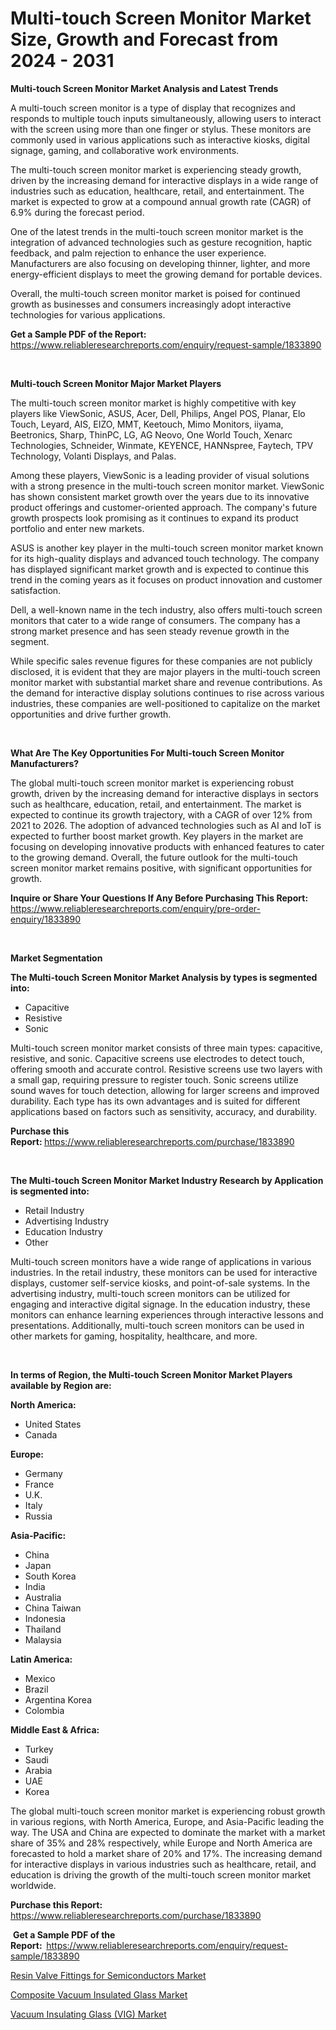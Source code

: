 <p><h1>Multi-touch Screen Monitor Market Size, Growth and Forecast from 2024 - 2031</h1></p><p><strong>Multi-touch Screen Monitor Market Analysis and Latest Trends</strong></p>
<p><p>A multi-touch screen monitor is a type of display that recognizes and responds to multiple touch inputs simultaneously, allowing users to interact with the screen using more than one finger or stylus. These monitors are commonly used in various applications such as interactive kiosks, digital signage, gaming, and collaborative work environments.</p><p>The multi-touch screen monitor market is experiencing steady growth, driven by the increasing demand for interactive displays in a wide range of industries such as education, healthcare, retail, and entertainment. The market is expected to grow at a compound annual growth rate (CAGR) of 6.9% during the forecast period. </p><p>One of the latest trends in the multi-touch screen monitor market is the integration of advanced technologies such as gesture recognition, haptic feedback, and palm rejection to enhance the user experience. Manufacturers are also focusing on developing thinner, lighter, and more energy-efficient displays to meet the growing demand for portable devices.</p><p>Overall, the multi-touch screen monitor market is poised for continued growth as businesses and consumers increasingly adopt interactive technologies for various applications.</p></p>
<p><strong>Get a Sample PDF of the Report:&nbsp;</strong> <a href="https://www.reliableresearchreports.com/enquiry/request-sample/1833890">https://www.reliableresearchreports.com/enquiry/request-sample/1833890</a></p>
<p>&nbsp;</p>
<p><strong>Multi-touch Screen Monitor Major Market Players</strong></p>
<p><p>The multi-touch screen monitor market is highly competitive with key players like ViewSonic, ASUS, Acer, Dell, Philips, Angel POS, Planar, Elo Touch, Leyard, AIS, EIZO, MMT, Keetouch, Mimo Monitors, iiyama, Beetronics, Sharp, ThinPC, LG, AG Neovo, One World Touch, Xenarc Technologies, Schneider, Winmate, KEYENCE, HANNspree, Faytech, TPV Technology, Volanti Displays, and Palas.</p><p>Among these players, ViewSonic is a leading provider of visual solutions with a strong presence in the multi-touch screen monitor market. ViewSonic has shown consistent market growth over the years due to its innovative product offerings and customer-oriented approach. The company's future growth prospects look promising as it continues to expand its product portfolio and enter new markets.</p><p>ASUS is another key player in the multi-touch screen monitor market known for its high-quality displays and advanced touch technology. The company has displayed significant market growth and is expected to continue this trend in the coming years as it focuses on product innovation and customer satisfaction.</p><p>Dell, a well-known name in the tech industry, also offers multi-touch screen monitors that cater to a wide range of consumers. The company has a strong market presence and has seen steady revenue growth in the segment.</p><p>While specific sales revenue figures for these companies are not publicly disclosed, it is evident that they are major players in the multi-touch screen monitor market with substantial market share and revenue contributions. As the demand for interactive display solutions continues to rise across various industries, these companies are well-positioned to capitalize on the market opportunities and drive further growth.</p></p>
<p>&nbsp;</p>
<p><strong>What Are The Key Opportunities For Multi-touch Screen Monitor Manufacturers?</strong></p>
<p><p>The global multi-touch screen monitor market is experiencing robust growth, driven by the increasing demand for interactive displays in sectors such as healthcare, education, retail, and entertainment. The market is expected to continue its growth trajectory, with a CAGR of over 12% from 2021 to 2026. The adoption of advanced technologies such as AI and IoT is expected to further boost market growth. Key players in the market are focusing on developing innovative products with enhanced features to cater to the growing demand. Overall, the future outlook for the multi-touch screen monitor market remains positive, with significant opportunities for growth.</p></p>
<p><strong>Inquire or Share Your Questions If Any Before Purchasing This Report:</strong> <a href="https://www.reliableresearchreports.com/enquiry/pre-order-enquiry/1833890">https://www.reliableresearchreports.com/enquiry/pre-order-enquiry/1833890</a></p>
<p>&nbsp;</p>
<p><strong>Market Segmentation</strong></p>
<p><strong>The Multi-touch Screen Monitor Market Analysis by types is segmented into:</strong></p>
<p><ul><li>Capacitive</li><li>Resistive</li><li>Sonic</li></ul></p>
<p><p>Multi-touch screen monitor market consists of three main types: capacitive, resistive, and sonic. Capacitive screens use electrodes to detect touch, offering smooth and accurate control. Resistive screens use two layers with a small gap, requiring pressure to register touch. Sonic screens utilize sound waves for touch detection, allowing for larger screens and improved durability. Each type has its own advantages and is suited for different applications based on factors such as sensitivity, accuracy, and durability.</p></p>
<p><strong>Purchase this Report:&nbsp;</strong><a href="https://www.reliableresearchreports.com/purchase/1833890">https://www.reliableresearchreports.com/purchase/1833890</a></p>
<p>&nbsp;</p>
<p><strong>The Multi-touch Screen Monitor Market Industry Research by Application is segmented into:</strong></p>
<p><ul><li>Retail Industry</li><li>Advertising Industry</li><li>Education Industry</li><li>Other</li></ul></p>
<p><p>Multi-touch screen monitors have a wide range of applications in various industries. In the retail industry, these monitors can be used for interactive displays, customer self-service kiosks, and point-of-sale systems. In the advertising industry, multi-touch screen monitors can be utilized for engaging and interactive digital signage. In the education industry, these monitors can enhance learning experiences through interactive lessons and presentations. Additionally, multi-touch screen monitors can be used in other markets for gaming, hospitality, healthcare, and more.</p></p>
<p>&nbsp;</p>
<p><strong>In terms of Region, the Multi-touch Screen Monitor Market Players available by Region are:</strong></p>
<p>
    <p> <strong> North America: </strong>
        <ul>
            <li>United States</li>
            <li>Canada</li>
        </ul>
        </p> 
    <p> <strong> Europe: </strong>
        <ul>
            <li>Germany</li>
            <li>France</li>
            <li>U.K.</li>
            <li>Italy</li>
            <li>Russia</li>
        </ul>
        </p> 
    <p> <strong> Asia-Pacific: </strong>
        <ul>
            <li>China</li>
            <li>Japan</li>
            <li>South Korea</li>
            <li>India</li>
            <li>Australia</li>
            <li>China Taiwan</li>
            <li>Indonesia</li>
            <li>Thailand</li>
            <li>Malaysia</li>
        </ul>
        </p> 
    <p> <strong> Latin America: </strong>
        <ul>
            <li>Mexico</li>
            <li>Brazil</li>
            <li>Argentina Korea</li>
            <li>Colombia</li>
        </ul>
        </p> 
    <p> <strong> Middle East & Africa: </strong>
        <ul>
            <li>Turkey</li>
            <li>Saudi</li>
            <li>Arabia</li>
            <li>UAE</li>
            <li>Korea</li>
        </ul>
    </p>
    </p>
<p><p>The global multi-touch screen monitor market is experiencing robust growth in various regions, with North America, Europe, and Asia-Pacific leading the way. The USA and China are expected to dominate the market with a market share of 35% and 28% respectively, while Europe and North America are forecasted to hold a market share of 20% and 17%. The increasing demand for interactive displays in various industries such as healthcare, retail, and education is driving the growth of the multi-touch screen monitor market worldwide.</p></p>
<p><strong>Purchase this Report: </strong><a href="https://www.reliableresearchreports.com/purchase/1833890">https://www.reliableresearchreports.com/purchase/1833890</a></p>
<p>&nbsp;<strong>Get a Sample PDF of the Report:&nbsp;&nbsp;</strong><a href="https://www.reliableresearchreports.com/enquiry/request-sample/1833890">https://www.reliableresearchreports.com/enquiry/request-sample/1833890</a></p>
<p><strong></strong></p>
<p><p><a href="https://github.com/julyju69/Market-Research-Report-List-2/blob/main/resin-valve-fittings-for-semiconductors-market.md">Resin Valve Fittings for Semiconductors Market</a></p><p><a href="https://github.com/nathandecarvalho/Market-Research-Report-List-2/blob/main/composite-vacuum-insulated-glass-market.md">Composite Vacuum Insulated Glass Market</a></p><p><a href="https://github.com/gdfhhhj/Market-Research-Report-List-3/blob/main/vacuum-insulating-glass-vig-market.md">Vacuum Insulating Glass (VIG) Market</a></p></p>